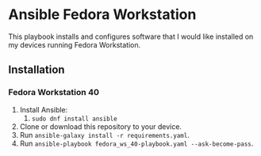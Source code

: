 # Ansible Fedora Workstation  
  
This playbook installs and configures software that I would like installed on my devices running Fedora Workstation.

## Installation
### Fedora Workstation 40
1. Install Ansible:
    1. `sudo dnf install ansible`
2. Clone or download this repository to your device.
3. Run `ansible-galaxy install -r requirements.yaml`.
4. Run `ansible-playbook fedora_ws_40-playbook.yaml --ask-become-pass`.
